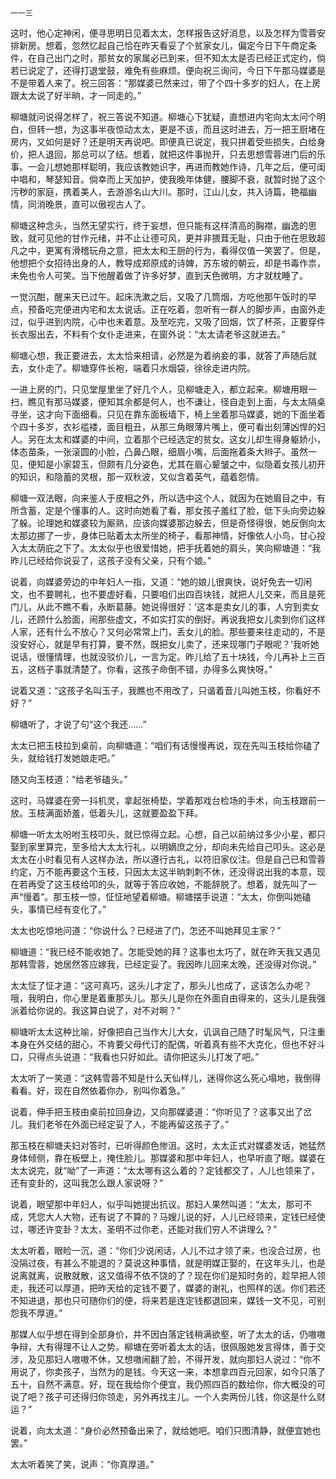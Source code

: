     一一三 

   这时，他心定神闲，便寻思明日见着太太，怎样报告这好消息，以及怎样为雪蓉安排新房。想着，忽然忆起自己恰在昨天看妥了个贫家女儿，偏定今日下午商定条件，在自己出门之时，那贫女的家属必已到来，但不知太太是否已经正式定约，倘若已说定了，还得打退堂鼓，难免有些麻烦。便向祝三询问，今日下午那马媒婆是不是带着人来了。祝三回答：“那媒婆已然来过，带了个四十多岁的妇人，在上房跟太太说了好半晌，才一同走的。”

   柳塘就问说得怎样了，祝三答说不知道。柳塘心下犹疑，直想进内宅向太太问个明白，但转一想，为这事半夜惊动太太，更是不该，而且这时进去，万一把王厨堵在房内，又如何是好？还是明天再说吧。即便真已说定，我只拼着受些损失，白给身价，把人退回，那总可以了结。想着，就把这件事抛开，只去思想雪蓉进门后的乐事。一会儿想她那样聪明，我应该教她识字，再进而教她作诗，几年之后，便可闺中唱和，琴瑟知音。倘幸而上天加护，使我晚年体健，腰脚不衰，就暂时抛了这个污秽的家庭，携着美人，去游游名山大川。那时，江山儿女，共入诗篇，艳福幽情，同消晚景，直可以傲视古人了。

   柳塘这种念头，当然无望实行，终于妄想，但只能有这样清高的胸襟，幽逸的思致，就可见他的甘作元绪，并不止让德可风，更并非猥茸无耻，只由于他在思致超凡之中，更寓有滑稽玩舟之意，把太太和王厨的行为，看得仅值一笑罢了。但是，他想把个女招待出身的人，教导成郑原成的诗婢，苏东坡的朝云，却是书毒作祟，未免也令人可笑。当下他醒着做了许多好梦，直到天色微明，方才就枕睡了。

   一觉沉酣，醒来天已过午。起床洗漱之后，又吸了几筒烟，方吃他那午饭时的早点，预备吃完便进内宅和太太说话。正在吃着，忽听有一群人的脚步声，由窗外走过，似乎进到内院，心中也未着意。及至吃完，又吸了回烟，饮了杯茶，正要穿件长衣服出去，不料有个女仆走进来，在窗外说：“太太请老爷这就进去。”

   柳塘心想，我正要进去，太太恰来相请，必然是为着纳妾的事，就答了声随后就去，女仆走了。柳塘穿件长袍，端着只水烟袋，徐徐走进内院。

   一进上房的门，只见堂屋里坐了好几个人，见柳塘走入，都立起来。柳塘用眼一扫，瞧见有那马媒婆，便知其余都是何人，也不谦让，径自走到上面，与太太隔桌寻坐，这才向下面细看。只见在靠东面板墙下，椅上坐着那马媒婆，她的下面坐着个四十多岁，衣衫褴褛，面目粗丑，从那三角眼薄片嘴上，便可看出刻薄凶悍的妇人。另在太太和媒婆的中间，立着那个已经选定的贫女。这女儿却生得身躯娇小，体态苗条，一张滚圆的小脸，凸鼻凸眼，细眉小嘴，后面拖着条大辫子。虽然一见，便知是小家碧玉，但颇有几分姿色，尤其在眉心颦皱之中，似隐着女孩儿初开的知识，和隐蓄的灵根，那一双秋波，又似含着英气，蕴着怨情。

   柳塘一双法眼，向来鉴人于皮相之外，所以选中这个人，就因为在她眉目之中，有所含蓄，定是个懂事的人。这时向她看了看，那女孩子羞红了脸，低下头向旁边躲了躲。论理她和媒婆较为厮熟，应该向媒婆那边躲去，但是奇怪得很，她反倒向太太那边挪了一步，身体已贴着太太所坐的椅子，看那神情，好像依人小鸟，甘心投入太太荫庇之下了。太太似乎也很爱惜她，把手抚着她的肩头，笑向柳塘道：“我昨儿已经给你说妥了，这孩子没有父亲，只有个娘。”

   说着，向媒婆旁边的中年妇人一指，又道：“她的娘儿很爽快，说好免去一切闲文，也不要聘礼，也不要虚好看，只要咱们出四百块钱，就把人儿交来，而且是死门儿，从此不瞧不看，永断葛藤。她说得很好：‘这本是卖女儿的事，人穷到卖女儿，还顾什么脸面，闹那些虚文，不如实打实的倒好。再说我把女儿卖到你们这样人家，还有什么不放心？又何必常常上门，丢女儿的脸。那些要来往走动的，不是没安好心，就是早有打算，要不然，既把女儿卖了，还来现哪门子眼呢？’我听她说话，很懂情理，也就没驳价儿，一言为定。昨儿给了五十块钱，今儿再补上三百五，这档子事就清楚了。你看，这孩子命倒不错，办得多么爽快呀。”

   说着又道：“这孩子名叫玉子，我瞧也不用改了，只谐着音儿叫她玉枝，你看好不好？”

   柳塘听了，才说了句“这个我还……”

   太太已把玉枝拉到桌前，向柳塘道：“咱们有话慢慢再说，现在先叫玉枝给你磕了头，就给钱打发她娘走吧。”

   随又向玉枝道：“给老爷磕头。”

   这时，马媒婆在旁一抖机灵，拿起张椅垫，学着那戏台检场的手术，向玉枝跟前一放。玉枝满面娇羞，低着头儿，这就要盈盈下拜。

   柳塘一听太太吩咐玉枝叩头，就已惊得立起。心想，自己以前纳过多少小星，都只娶到家里算完，至多给大太太行礼，以明嫡庶之分，却向未先给自己叩头。这必是太太在小时看见有人这样办法，所以遵行古礼，以符旧家仪注。但是自己已和雪蓉约定，万不能再要这个玉枝，只因太太这半晌刺刺不休，还没得说出我的本意，现在若再受了这玉枝给叩的头，就等于答应收她，不能辞脱了。想着，就先叫了一声“慢着”。那玉枝一惊，怔怔地望着柳塘。柳塘摆手说道：“太太，你倒叫她磕头，事情已经有变化了。”

   太太也吃惊地问道：“你说什么？已经进了门，怎还不叫她拜见主家？”

   柳塘道：“我已经不能收她了。怎能受她的拜？这事也太巧了，就在昨天我又遇见那韩雪蓉，她居然答应嫁我，已经定妥了。我因昨儿回来太晚，还没得对你说。”

   太太怔了怔才道：“这可真巧，这头儿才定了，那头儿也成了，这该怎么办呢？哦，我明白，你心里是着重那头儿。那头儿是你在外面自由得来的，这头儿是我强派着给你说的。我这算白说了，对不对啊？”

   柳塘听太太这种比喻，好像把自己当作大儿大女，讥讽自己随了时髦风气，只注重本身在外交结的甜心，不肯要父母代订的配偶，听着真有些不大克化，但也不好斗口，只得点头说道：“我看也只好如此。请你把这头儿打发了吧。”

   太太听了一笑道：“这韩雪蓉不知是什么天仙样儿，迷得你这么死心塌地，我倒得看看。好，现在自然依着你办，别叫你着急。”

   说着，伸手把玉枝由桌前拉回身边，又向那媒婆道：“你听见了？这事又出了岔儿。我们老爷在外面已经定妥了人，不能再留这孩子了。”

   那玉枝在柳塘夫妇对答时，已听得颜色惨沮。这时，太太正式对媒婆发话，她猛然身体倾侧，靠在板壁上，掩住脸儿。那媒婆和那中年妇人，也早听直了眼。媒婆在太太说完，就“呦”了一声道：“太太哪有这么着的？定钱都交了，人儿也领来了，还有变卦的，这叫我怎么跟人家说呀？”

   说着，眼望那中年妇人，似乎叫她提出抗议。那妇人果然叫道：“太太，那可不成，凭您大人大物，还有说了不算的？马嫂儿说的好，人儿已经领来，定钱已经使过，哪还许变卦？太太，圣明不过你老，还能对我们穷人不讲理么？”

   太太听着，眼睑一沉，道：“你们少说闲话，人儿不过才领了来，也没合过房，也没隔过夜，有甚么不能退的？莫说这种事情，就是明媒正娶的，在这年头儿，也是说离就离，说散就散，这又值得不依不饶的了？现在你们是知时务的，趁早把人领走，我还可以厚道，把昨天给的定钱不要了，媒婆的谢礼，也照样的送。你们若还不知进退，那也只可随你们的便，将来若是连定钱都退回来，媒钱一文不见，可别怨我不厚道。”

   那媒人似乎想在得到全部身价，并不因白落定钱稍满欲壑，听了太太的话，仍嗷嗷争辩，大有得理不让人之势。柳塘在旁听着太太的话，很佩服她发言得体，善于交涉，及见那妇人嗷嗷不休，又想嗷闹翻了脸，不得开发，就向那妇人说过：“你不用说了，你卖孩子，当然为的是钱。今天这一来，本想拿四百元回家，如今只落了五十，自然不满意。好，现在我给你个便宜，我仍照四百的数给你，你大概没的可说了吧？孩子可还得归你领走，另外再找主儿。一个人卖两份儿钱，你这是什么财运？”

   说着，向太太道：“身价必然预备出来了，就给她吧。咱们只图清静，就便宜她也罢。”

   太太听着笑了笑，说声：“你真厚道。”


